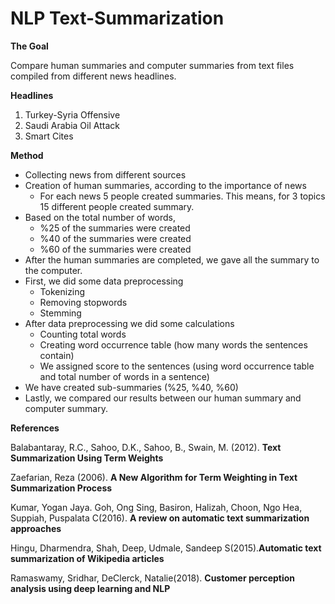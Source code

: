 # NLP Text-Summarization

**The Goal**

Compare human summaries and computer summaries from text files compiled from different
news headlines.

**Headlines**

1. Turkey-Syria Offensive
2. Saudi Arabia Oil Attack
3. Smart Cites

**Method**

* Collecting news from different sources
* Creation of human summaries, according to the importance of news
    * For each news 5 people created summaries. This means, for 3 topics 15 different people created
    summary.
* Based on the total number of words,
    * %25 of the summaries were created
    * %40 of the summaries were created
    * %60 of the summaries were created
* After the human summaries are completed, we gave all the summary to the computer.
* First, we did some data preprocessing
    * Tokenizing
    * Removing stopwords
    * Stemming
* After data preprocessing we did some calculations
    * Counting total words
    * Creating word occurrence table (how many words the sentences contain)
    * We assigned score to the sentences (using word occurrence table and total number of words in a sentence)
* We have created sub-summaries (%25, %40, %60)
* Lastly, we compared our results between our human summary and computer summary.

**References**

Balabantaray, R.C., Sahoo, D.K., Sahoo, B., Swain, M. (2012). **Text Summarization Using Term Weights**

Zaefarian, Reza (2006). **A New Algorithm for Term Weighting in Text Summarization Process**

Kumar, Yogan Jaya. Goh, Ong Sing, Basiron, Halizah, Choon, Ngo Hea, Suppiah, Puspalata C(2016). **A review on automatic text summarization approaches**

Hingu, Dharmendra, Shah, Deep, Udmale, Sandeep S(2015).**Automatic text summarization of Wikipedia articles**

Ramaswamy, Sridhar, DeClerck, Natalie(2018). **Customer perception analysis using deep learning and NLP**